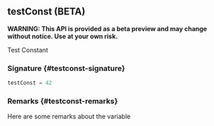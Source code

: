 ## testConst (BETA)

**WARNING: This API is provided as a beta preview and may change without notice. Use at your own risk.**

Test Constant

### Signature {#testconst-signature}

```typescript
testConst = 42
```

### Remarks {#testconst-remarks}

Here are some remarks about the variable
